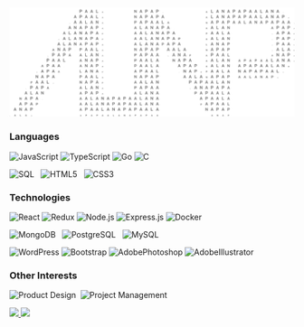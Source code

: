 [![](./alnplogo.png)](https://www.alnp.pw/)<!-- If you want the template for my gif, email me! -->

###
                                      
### Languages

![JavaScript](https://img.shields.io/badge/-JavaScript-2F353F?&logo=JavaScript)
![TypeScript](https://img.shields.io/badge/-TypeScript-2F353F?&logo=TypeScript)
![Go](https://img.shields.io/badge/-Go-2F353F?&logo=Go)
![C](https://img.shields.io/badge/-C-2F353F?&logo=C)

![SQL](https://img.shields.io/badge/-SQL-2F353F?&logo=MySQL)&nbsp;&nbsp;
![HTML5](https://img.shields.io/badge/-HTML5-2F353F?&logo=HTML5)&nbsp;&nbsp;
![CSS3](https://img.shields.io/badge/-CSS3-2F353F?&logo=CSS3)


### Technologies

![React](https://img.shields.io/badge/-React-2F353F?&logo=React)
![Redux](https://img.shields.io/badge/-Redux-2F353F?&logo=Redux)
![Node.js](https://img.shields.io/badge/-node-2F353F?&logo=node.js)
![Express.js](https://img.shields.io/badge/-Express-2F353F?&logo=Express)
![Docker](https://img.shields.io/badge/-Docker-2F353F?&logo=Docker)

![MongoDB](https://img.shields.io/badge/-MongoDB-2F353F?&logo=MongoDB)&nbsp;&nbsp;
![PostgreSQL](https://img.shields.io/badge/-PostgreSQL-2F353F?&logo=PostgreSQL)&nbsp;&nbsp;
![MySQL](https://img.shields.io/badge/-MySQL-2F353F?&logo=MySQL)

![WordPress](https://img.shields.io/badge/-WP-2F353F?&logo=WordPress)
![Bootstrap](https://img.shields.io/badge/-Bootstrap-2F353F?&logo=Bootstrap)
![AdobePhotoshop](https://img.shields.io/badge/-Photoshop-2F353F?&logo=AdobePhotoshop)
![AdobeIllustrator](https://img.shields.io/badge/-Illustrator-2F353F?&logo=AdobeIllustrator)

### Other Interests

![Product Design](https://img.shields.io/badge/-Product_Design-2F353F)&nbsp;
![Project Management](https://img.shields.io/badge/-Project_Management-2F353F)


<p>
<a href="https://www.alnp.pw/">
<img height="137px" src="https://github-readme-stats.vercel.app/api/top-langs/?username=alanapapa&width=100&hide=html&hide_title=true&hide_border=true&layout=compact&langs_count=6&exclude_repo=comp426,Redventures-Movie-Quotes&theme=nord" />
<img height="137px" src="https://github-readme-stats.vercel.app/api?username=alanapapa&width=100%&hide_title=true&hide_border=true&show_icons=true&include_all_commits=true&count_private=true&line_height=21&theme=nord" /></a>
</p>
